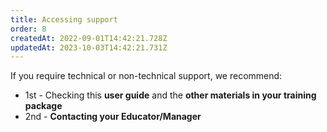 ```yaml
---
title: Accessing support
order: 8
createdAt: 2022-09-01T14:42:21.728Z
updatedAt: 2023-10-03T14:42:21.731Z
---
```

If you require technical or non-technical support, we recommend:

* 1st - Checking this **user guide** and the **other materials in your training package**
* 2nd - **Contacting your Educator/Manager**